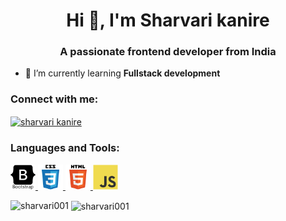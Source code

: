 <h1 align="center">Hi 👋, I'm Sharvari kanire</h1>
<h3 align="center">A passionate frontend developer from India</h3>


- 🌱 I’m currently learning **Fullstack development**

<h3 align="left">Connect with me:</h3>
<p align="left">
<a href="https://linkedin.com/in/sharvari kanire" target="blank"><img align="center" src="https://raw.githubusercontent.com/rahuldkjain/github-profile-readme-generator/master/src/images/icons/Social/linked-in-alt.svg" alt="sharvari kanire" height="30" width="40" /></a>
</p>

<h3 align="left">Languages and Tools:</h3>
<p align="left"> <a href="https://getbootstrap.com" target="_blank" rel="noreferrer"> <img src="https://raw.githubusercontent.com/devicons/devicon/master/icons/bootstrap/bootstrap-plain-wordmark.svg" alt="bootstrap" width="40" height="40"/> </a> <a href="https://www.w3schools.com/css/" target="_blank" rel="noreferrer"> <img src="https://raw.githubusercontent.com/devicons/devicon/master/icons/css3/css3-original-wordmark.svg" alt="css3" width="40" height="40"/> </a> <a href="https://www.w3.org/html/" target="_blank" rel="noreferrer"> <img src="https://raw.githubusercontent.com/devicons/devicon/master/icons/html5/html5-original-wordmark.svg" alt="html5" width="40" height="40"/> </a> <a href="https://developer.mozilla.org/en-US/docs/Web/JavaScript" target="_blank" rel="noreferrer"> <img src="https://raw.githubusercontent.com/devicons/devicon/master/icons/javascript/javascript-original.svg" alt="javascript" width="40" height="40"/> </a> </p>

<p><img align="left" src="https://github-readme-stats.vercel.app/api/top-langs?username=sharvari001&show_icons=true&locale=en&layout=compact" alt="sharvari001" /></p>

<p>&nbsp;<img align="center" src="https://github-readme-stats.vercel.app/api?username=sharvari001&show_icons=true&locale=en" alt="sharvari001" /></p>
